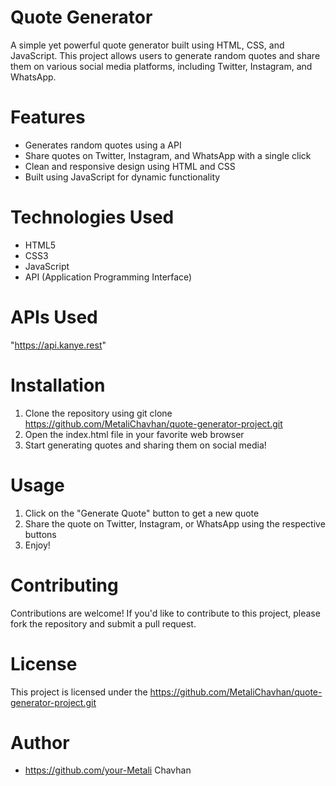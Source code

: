 # Quote Generator

A simple yet powerful quote generator built using HTML, CSS, and JavaScript. This project allows users to generate random quotes and share them on various social media platforms, including Twitter, Instagram, and WhatsApp.

# Features
- Generates random quotes using a API
- Share quotes on Twitter, Instagram, and WhatsApp with a single click
- Clean and responsive design using HTML and CSS
- Built using JavaScript for dynamic functionality

# Technologies Used
- HTML5
- CSS3
- JavaScript
- API (Application Programming Interface)

# APIs Used
"https://api.kanye.rest"
# Installation
1. Clone the repository using git clone https://github.com/MetaliChavhan/quote-generator-project.git
2. Open the index.html file in your favorite web browser
3. Start generating quotes and sharing them on social media!

# Usage
1. Click on the "Generate Quote" button to get a new quote
2. Share the quote on Twitter, Instagram, or WhatsApp using the respective buttons
3. Enjoy!

# Contributing
Contributions are welcome! If you'd like to contribute to this project, please fork the repository and submit a pull request.

# License
This project is licensed under the https://github.com/MetaliChavhan/quote-generator-project.git

# Author
- https://github.com/your-Metali Chavhan


